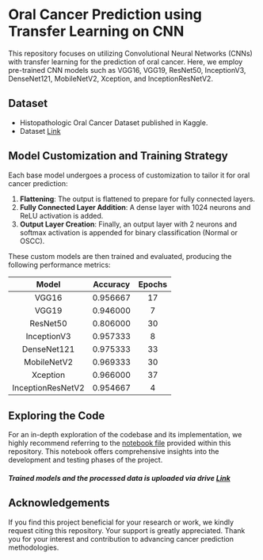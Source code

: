 # Oral Cancer Prediction using Transfer Learning on CNN

This repository focuses on utilizing Convolutional Neural Networks (CNNs) with transfer learning for the prediction of oral cancer. Here, we employ pre-trained CNN models such as VGG16, VGG19, ResNet50, InceptionV3, DenseNet121, MobileNetV2, Xception, and InceptionResNetV2.

## Dataset

* Histopathologic Oral Cancer Dataset published in Kaggle. 
* Dataset [Link](https://www.kaggle.com/datasets/ashenafifasilkebede/dataset)

## Model Customization and Training Strategy

Each base model undergoes a process of customization to tailor it for oral cancer prediction:

1. **Flattening**: The output is flattened to prepare for fully connected layers.
2. **Fully Connected Layer Addition**: A dense layer with 1024 neurons and ReLU activation is added.
3. **Output Layer Creation**: Finally, an output layer with 2 neurons and softmax activation is appended for binary classification (Normal or OSCC).

These custom models are then trained and evaluated, producing the following performance metrics:
<div align="center">
  
|       Model         | Accuracy | Epochs |
|:-------------------:|:--------:|:------:|
|       VGG16         | 0.956667 |   17   |
|       VGG19         | 0.946000 |    7   |
|      ResNet50       | 0.806000 |   30   |
|    InceptionV3      | 0.957333 |    8   |
|    DenseNet121      | 0.975333 |   33   |
|    MobileNetV2      | 0.969333 |   30   |
|      Xception       | 0.966000 |   37   |
| InceptionResNetV2   | 0.954667 |    4   |

</div align="center">

## Exploring the Code

For an in-depth exploration of the codebase and its implementation, we highly recommend referring to the [notebook file](https://github.com/Purushothaman-natarajan/Oral-Cancer-Prediction-using-CNN/blob/main/Cancer_Prediction_(Development_and_Testing).ipynb) provided within this repository. This notebook offers comprehensive insights into the development and testing phases of the project.

##### Trained models and the processed data is uploaded via drive [Link](https://drive.google.com/drive/folders/1IQTiy16IvYtVEkqpS8iKvISnzUS3M72Y?usp=sharing)

## Acknowledgements

If you find this project beneficial for your research or work, we kindly request citing this repository. Your support is greatly appreciated. Thank you for your interest and contribution to advancing cancer prediction methodologies.
